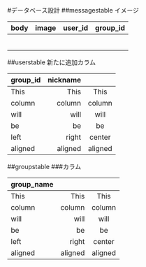 #データベース設計
##messagestable
イメージ

|    body    |     image   |    user_id   |   group_id     |
|:-----------|:------------|:------------ |:--------|
|            |             |              |         |
|     |       |        |         |
|       |         |          |         |
|         |           |           |         |
|       |        |      |         |
|    |      |      |         |





##userstable
 新たに追加カラム

| group_id | nickname |  |
|:-----------|------------:|:------------:|
| This       |        This |     This     |
| column     |      column |    column    |
| will       |        will |     will     |
| be         |          be |      be      |
| left       |       right |    center    |
| aligned    |     aligned |   aligned    |




##groupstable
###カラム

| group_name |  |  |
|:-----------|------------:|:------------:|
| This       |        This |     This     |
| column     |      column |    column    |
| will       |        will |     will     |
| be         |          be |      be      |
| left       |       right |    center    |
| aligned    |     aligned |   aligned    |

